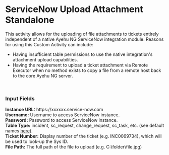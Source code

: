<h1>ServiceNow Upload Attachment Standalone</h1>

This activity allows for the uploading of file attachments to tickets entirely independent of a native Ayehu NG ServiceNow integration module.  Reasons for using this Custom Activity can include:
<br>
<ul>
  <li>Having insufficient table permissions to use the native integration's attachment upload capabilities.</li>
  <li>Having the requirement to upload a ticket attachment via Remote Executor when no method exists to copy a file from a remote host back to the core Ayehu NG server.</li>
</ul>
<br>
<h3>Input Fields</h3>
<b>Instance URL:</b> https://xxxxxx.service-now.com
<br>
<b>Username:</b> Username to access ServiceNow instance.
<br>
<b>Password:</b> Password to access ServiceNow instance.
<br>
<b>Table Type:</b> incident, sc_request, change_request, sc_task, etc. (see default names <a href="https://docs.servicenow.com/bundle/london-platform-administration/page/administer/reference-pages/reference/r_TablesAndClasses.html">here</a>).
<br>
<b>Ticket Number:</b> Display number of the ticket (e.g. INC0069734), which will be used to look-up the Sys ID.
<br>
<b>File Path:</b> The full path of the file to upload (e.g. C:\folder\file.jpg)
